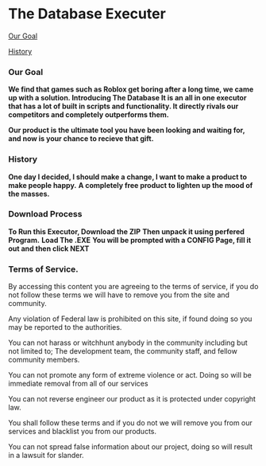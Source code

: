 # The Database Executer
[Our Goal](https://github.com/czctus/td/blob/main/README.md#our-goal)

[History](https://github.com/czctus/td/blob/main/README.md#history)
### Our Goal
**We find that games such as Roblox get boring after a long time, we came up with a solution. Introducing The Database
It is an all in one executor that has a lot of built in scripts and functionality. It directly rivals our competitors and completely outperforms them.**

**Our product is the ultimate tool you have been looking and waiting for, and now is your chance to recieve that gift.**

### History

**One day I decided, I should make a change, I want to make a product to make people happy.**
**A completely free product to lighten up the mood of the masses.**

### Download Process
**To Run this Executor, Download the ZIP**
**Then unpack it using perfered Program.**
**Load The .EXE**
**You will be prompted with a CONFIG Page, fill it out and then click NEXT**

### Terms of Service. 

By accessing this content you are agreeing to the terms of service, if you do not follow these terms we will have to remove you from the site and community.

Any violation of Federal law is prohibited on this site, if found doing so you may be reported to the authorities.

You can not harass or witchhunt anybody in the community including but not limited to; The development team, the community staff, and fellow community members.

You can not promote any form of extreme violence or act. Doing so will be immediate removal from all of our services

You can not reverse engineer our product as it is protected under copyright law.

You shall follow these terms and if you do not we will remove you from our services and blacklist you from our products.

You can not spread false information about our project, doing so will result in a lawsuit for slander.

